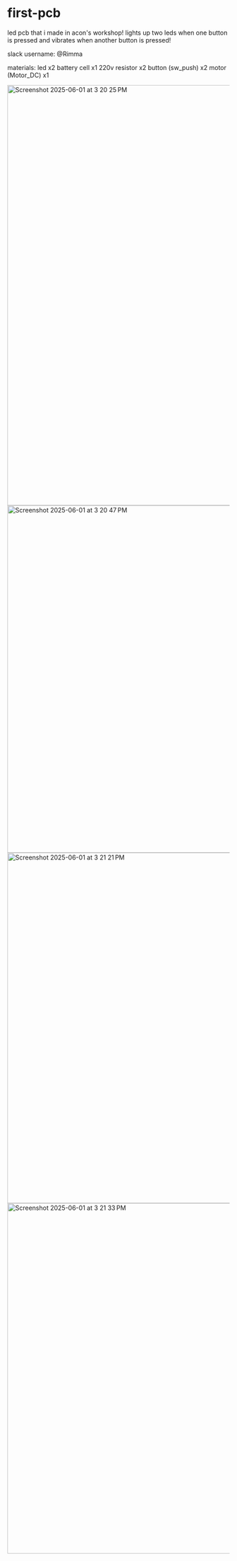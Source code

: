 # first-pcb
led pcb that i made in acon's workshop!
lights up two leds when one button is pressed and vibrates when another button is pressed!

slack username: @Rimma

materials: 
led x2
battery cell x1
220v resistor x2
button (sw_push) x2
motor (Motor_DC) x1


<img width="950" alt="Screenshot 2025-06-01 at 3 20 25 PM" src="https://github.com/user-attachments/assets/ae38e2ad-102e-4cff-8f23-df3cbc33c318" />

<img width="785" alt="Screenshot 2025-06-01 at 3 20 47 PM" src="https://github.com/user-attachments/assets/5810ba1d-d7d0-4f64-b46d-f9501acbf859" />
<img width="792" alt="Screenshot 2025-06-01 at 3 21 21 PM" src="https://github.com/user-attachments/assets/94a0d2e9-478c-48e7-a696-23e698b62031" />
<img width="792" alt="Screenshot 2025-06-01 at 3 21 33 PM" src="https://github.com/user-attachments/assets/8eab4f75-f710-4c3b-a86c-fda4179ebeeb" />
